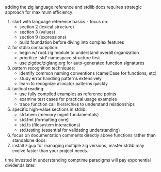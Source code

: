 adding the zig language reference and stdlib docs requires strategic approach for maximum efficiency:
1. start with language reference basics - focus on:
   - section 2 (lexical structure)
   - section 3 (values)
   - section 9 (expressions)
   - build foundation before diving into complex features
2. for stdlib consumption:
   - begin w/ root.zig module to understand overall organization
   - prioritize 'std' namespace structure first
   - use zigdoc/ziglang.org for auto-generated function signatures
3. pattern recognition techniques:
   - identify common naming conventions (camelCase for functions, etc)
   - study error handling patterns extensively
   - learn to recognize allocator patterns quickly
4. tactical reading:
   - use fully compiled examples as reference points
   - examine test cases for practical usage examples
   - trace function call hierarchies to understand relationships
5. specific high-value sections in stdlib:
   - std.mem (memory mgmt fundamentals)
   - std.fmt (formatting core)
   - std.fs (filesystem interactions)
   - std.testing (essential for validating understanding)
6. focus on documentation comments directly above functions rather than standalone docs.
7. install zigup for managing multiple zig versions; master stdlib may evolve faster than your project needs.

time invested in understanding comptime paradigms will pay exponential dividends later.
